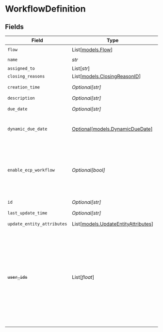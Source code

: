 # WorkflowDefinition


## Fields

| Field                                                                                                                                                                    | Type                                                                                                                                                                     | Required                                                                                                                                                                 | Description                                                                                                                                                              | Example                                                                                                                                                                  |
| ------------------------------------------------------------------------------------------------------------------------------------------------------------------------ | ------------------------------------------------------------------------------------------------------------------------------------------------------------------------ | ------------------------------------------------------------------------------------------------------------------------------------------------------------------------ | ------------------------------------------------------------------------------------------------------------------------------------------------------------------------ | ------------------------------------------------------------------------------------------------------------------------------------------------------------------------ |
| `flow`                                                                                                                                                                   | List[[models.Flow](../models/flow.md)]                                                                                                                                   | :heavy_check_mark:                                                                                                                                                       | N/A                                                                                                                                                                      |                                                                                                                                                                          |
| `name`                                                                                                                                                                   | *str*                                                                                                                                                                    | :heavy_check_mark:                                                                                                                                                       | N/A                                                                                                                                                                      |                                                                                                                                                                          |
| `assigned_to`                                                                                                                                                            | List[*str*]                                                                                                                                                              | :heavy_minus_sign:                                                                                                                                                       | N/A                                                                                                                                                                      |                                                                                                                                                                          |
| `closing_reasons`                                                                                                                                                        | List[[models.ClosingReasonID](../models/closingreasonid.md)]                                                                                                             | :heavy_minus_sign:                                                                                                                                                       | N/A                                                                                                                                                                      |                                                                                                                                                                          |
| `creation_time`                                                                                                                                                          | *Optional[str]*                                                                                                                                                          | :heavy_minus_sign:                                                                                                                                                       | ISO String Date & Time                                                                                                                                                   | 2021-04-27T12:01:13.000Z                                                                                                                                                 |
| `description`                                                                                                                                                            | *Optional[str]*                                                                                                                                                          | :heavy_minus_sign:                                                                                                                                                       | N/A                                                                                                                                                                      |                                                                                                                                                                          |
| `due_date`                                                                                                                                                               | *Optional[str]*                                                                                                                                                          | :heavy_minus_sign:                                                                                                                                                       | N/A                                                                                                                                                                      | 2021-04-27T12:00:00.000Z                                                                                                                                                 |
| `dynamic_due_date`                                                                                                                                                       | [Optional[models.DynamicDueDate]](../models/dynamicduedate.md)                                                                                                           | :heavy_minus_sign:                                                                                                                                                       | set a Duedate for a step then a specific                                                                                                                                 |                                                                                                                                                                          |
| `enable_ecp_workflow`                                                                                                                                                    | *Optional[bool]*                                                                                                                                                         | :heavy_minus_sign:                                                                                                                                                       | Indicates whether this workflow is available for End Customer Portal or not. By default it's not.                                                                        |                                                                                                                                                                          |
| `id`                                                                                                                                                                     | *Optional[str]*                                                                                                                                                          | :heavy_minus_sign:                                                                                                                                                       | N/A                                                                                                                                                                      |                                                                                                                                                                          |
| `last_update_time`                                                                                                                                                       | *Optional[str]*                                                                                                                                                          | :heavy_minus_sign:                                                                                                                                                       | ISO String Date & Time                                                                                                                                                   | 2021-04-27T12:01:13.000Z                                                                                                                                                 |
| `update_entity_attributes`                                                                                                                                               | List[[models.UpdateEntityAttributes](../models/updateentityattributes.md)]                                                                                               | :heavy_minus_sign:                                                                                                                                                       | N/A                                                                                                                                                                      |                                                                                                                                                                          |
| ~~`user_ids`~~                                                                                                                                                           | List[*float*]                                                                                                                                                            | :heavy_minus_sign:                                                                                                                                                       | : warning: ** DEPRECATED **: This will be removed in a future release, please migrate away from it as soon as possible.<br/><br/>This field is deprecated. Please use assignedTo |                                                                                                                                                                          |